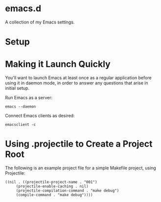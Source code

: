 emacs.d
=======

A collection of my Emacs settings.

Setup
=====

Making it Launch Quickly
========================

You'll want to launch Emacs at least once as a regular application before using it in daemon mode, in order to answer any questions that arise in initial setup.

Run Emacs as a server:

```
emacs --daemon
```

Connect Emacs clients as desired:

```
emacsclient -c
```

Using .projectile to Create a Project Root
==========================================

The following is an example project file for a simple Makefile project, using Projectile:

```
((nil . ((projectile-project-name . "001")
	 (projectile-enable-caching . nil)
	 (projectile-compilation-command . "make debug")
	 (compile-command . "make debug"))))
```

